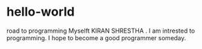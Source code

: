 # hello-world
road to programming
Myselft KIRAN SHRESTHA . I am intrested to programming. I hope to become a good programmer someday.
